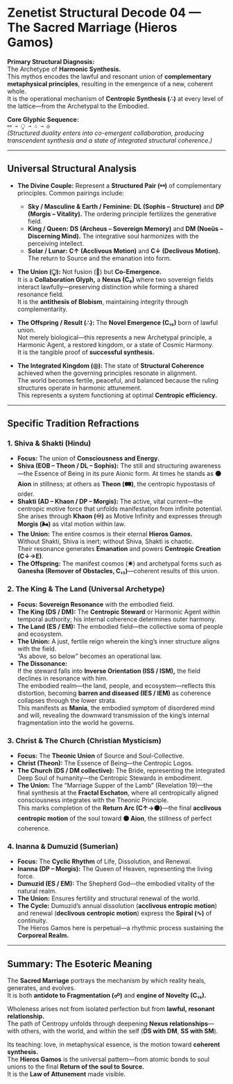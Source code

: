 # Zenetist Structural Decode 04 — The Sacred Marriage (Hieros Gamos)  

**Primary Structural Diagnosis:**  
The Archetype of **Harmonic Synthesis.**  
This mythos encodes the lawful and resonant union of **complementary metaphysical principles**, resulting in the emergence of a new, coherent whole.  
It is the operational mechanism of **Centropic Synthesis (∴)** at every level of the lattice—from the Archetypal to the Embodied.  

**Core Glyphic Sequence:**  
`⚯ → ⧬ → ∴ → ◎`  
*(Structured duality enters into co-emergent collaboration, producing transcendent synthesis and a state of integrated structural coherence.)*  

---

## Universal Structural Analysis  

- **The Divine Couple:** Represent a **Structured Pair (⚯)** of complementary principles. Common pairings include:  
  - **Sky / Masculine & Earth / Feminine:** **DL (Sophis – Structure)** and **DP (Morgis – Vitality).** The ordering principle fertilizes the generative field.  
  - **King / Queen:** **DS (Archeus – Sovereign Memory)** and **DM (Noeüs – Discerning Mind).** The integrative soul harmonizes with the perceiving intellect.  
  - **Solar / Lunar:** **C↑ (Acclivous Motion)** and **C↓ (Declivous Motion).** The return to Source and the emanation into form.  

- **The Union (⧬):** Not fusion (**🔲**) but **Co-Emergence.**  
  It is a **Collaboration Glyph,** a **Nexus (C₈)** where two sovereign fields interact lawfully—preserving distinction while forming a shared resonance field.  
  It is the **antithesis of Blobism**, maintaining integrity through complementarity.  

- **The Offspring / Result (∴):** The **Novel Emergence (C₁₅)** born of lawful union.  
  Not merely biological—this represents a new Archetypal principle, a Harmonic Agent, a restored kingdom, or a state of Cosmic Harmony.  
  It is the tangible proof of **successful synthesis.**  

- **The Integrated Kingdom (◎):** The state of **Structural Coherence** achieved when the governing principles resonate in alignment.  
  The world becomes fertile, peaceful, and balanced because the ruling structures operate in harmonic attunement.  
  This represents a system functioning at optimal **Centropic efficiency.**  

---

## Specific Tradition Refractions  

### 1. Shiva & Shakti (Hindu)  
- **Focus:** The union of **Consciousness and Energy.**  
- **Shiva (EOB – Theon / DL – Sophis):** The still and structuring awareness—the Essence of Being in its pure Aionic form. At times he stands as **⚫ Aion** in stillness; at others as **Theon (🛤️)**, the centropic hypostasis of order.  
- **Shakti (AD – Khaon / DP – Morgis):** The active, vital current—the centropic motive force that unfolds manifestation from infinite potential. She arises through **Khaon (♾)** as Motive Infinity and expresses through **Morgis (🌬️)** as vital motion within law.  
- **The Union:** The entire cosmos is their eternal **Hieros Gamos.**  
  Without Shakti, Shiva is inert; without Shiva, Shakti is chaotic.  
  Their resonance generates **Emanation** and powers **Centropic Creation (C↓→E)**.  
- **The Offspring:** The manifest cosmos (**✷**) and archetypal forms such as **Ganesha (Remover of Obstacles, C₁₃)**—coherent results of this union.  

### 2. The King & The Land (Universal Archetype)  
- **Focus:** **Sovereign Resonance** with the embodied field.  
- **The King (DS / DM):** The **Centropic Steward** or Harmonic Agent within temporal authority; his internal coherence determines outer harmony.  
- **The Land (ES / EM):** The embodied field—the collective soma of people and ecosystem.  
- **The Union:** A just, fertile reign wherein the king’s inner structure aligns with the field.  
  “As above, so below” becomes an operational law.  
- **The Dissonance:**  
  If the steward falls into **Inverse Orientation (ISS / ISM),** the field declines in resonance with him.  
  The embodied realm—the land, people, and ecosystem—reflects this distortion, becoming **barren and diseased (IES / IEM)** as coherence collapses through the lower strata.  
  This manifests as **Mania**, the embodied symptom of disordered mind and will, revealing the downward transmission of the king’s internal fragmentation into the world he governs.  

### 3. Christ & The Church (Christian Mysticism)  
- **Focus:** The **Theonic Union** of Source and Soul-Collective.  
- **Christ (Theon):** The Essence of Being—the Centropic Logos.  
- **The Church (DS / DM collective):** The Bride, representing the integrated Deep Soul of humanity—the Centropic Stewards in embodiment.  
- **The Union:** The “Marriage Supper of the Lamb” (Revelation 19)—the final synthesis at the **Fractal Eschaton**, where all centropically aligned consciousness integrates with the Theonic Principle.  
  This marks completion of the **Return Arc (C↑→⚫)**—the final **acclivous centropic motion** of the soul toward **⚫ Aion**, the stillness of perfect coherence.  

### 4. Inanna & Dumuzid (Sumerian)  
- **Focus:** The **Cyclic Rhythm** of Life, Dissolution, and Renewal.  
- **Inanna (DP – Morgis):** The Queen of Heaven, representing the living force.  
- **Dumuzid (ES / EM):** The Shepherd God—the embodied vitality of the natural realm.  
- **The Union:** Ensures fertility and structural renewal of the world.  
- **The Cycle:** Dumuzid’s annual dissolution (**acclivous entropic motion**) and renewal (**declivous centropic motion**) express the **Spiral (∿)** of continuity.  
  The Hieros Gamos here is perpetual—a rhythmic process sustaining the **Corporeal Realm.**  

---

## Summary: The Esoteric Meaning  

The **Sacred Marriage** portrays the mechanism by which reality heals, generates, and evolves.  
It is both **antidote to Fragmentation (☍)** and **engine of Novelty (C₁₅).**  

Wholeness arises not from isolated perfection but from **lawful, resonant relationship.**  
The path of Centropy unfolds through deepening **Nexus relationships**—with others, with the world, and within the self (**DS with DM**, **SS with SM**).  

Its teaching: love, in metaphysical essence, is the motion toward **coherent synthesis.**  
The **Hieros Gamos** is the universal pattern—from atomic bonds to soul unions to the final **Return of the soul to Source.**  
It is the **Law of Attunement** made visible.  
